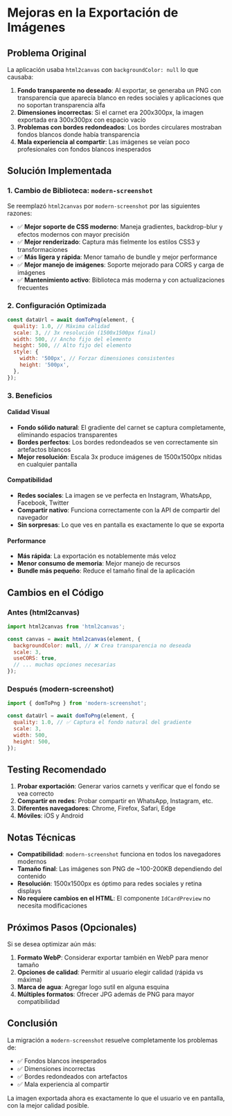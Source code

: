 # Mejoras en la Exportación de Imágenes

## Problema Original

La aplicación usaba `html2canvas` con `backgroundColor: null` lo que causaba:

1. **Fondo transparente no deseado**: Al exportar, se generaba un PNG con transparencia que aparecía blanco en redes sociales y aplicaciones que no soportan transparencia alfa
2. **Dimensiones incorrectas**: Si el carnet era 200x300px, la imagen exportada era 300x300px con espacio vacío
3. **Problemas con bordes redondeados**: Los bordes circulares mostraban fondos blancos donde había transparencia
4. **Mala experiencia al compartir**: Las imágenes se veían poco profesionales con fondos blancos inesperados

## Solución Implementada

### 1. Cambio de Biblioteca: `modern-screenshot`

Se reemplazó `html2canvas` por `modern-screenshot` por las siguientes razones:

- ✅ **Mejor soporte de CSS moderno**: Maneja gradientes, backdrop-blur y efectos modernos con mayor precisión
- ✅ **Mejor renderizado**: Captura más fielmente los estilos CSS3 y transformaciones
- ✅ **Más ligera y rápida**: Menor tamaño de bundle y mejor performance
- ✅ **Mejor manejo de imágenes**: Soporte mejorado para CORS y carga de imágenes
- ✅ **Mantenimiento activo**: Biblioteca más moderna y con actualizaciones frecuentes

### 2. Configuración Optimizada

```javascript
const dataUrl = await domToPng(element, {
  quality: 1.0, // Máxima calidad
  scale: 3, // 3x resolución (1500x1500px final)
  width: 500, // Ancho fijo del elemento
  height: 500, // Alto fijo del elemento
  style: {
    width: '500px', // Forzar dimensiones consistentes
    height: '500px',
  },
});
```

### 3. Beneficios

#### Calidad Visual

- **Fondo sólido natural**: El gradiente del carnet se captura completamente, eliminando espacios transparentes
- **Bordes perfectos**: Los bordes redondeados se ven correctamente sin artefactos blancos
- **Mejor resolución**: Escala 3x produce imágenes de 1500x1500px nítidas en cualquier pantalla

#### Compatibilidad

- **Redes sociales**: La imagen se ve perfecta en Instagram, WhatsApp, Facebook, Twitter
- **Compartir nativo**: Funciona correctamente con la API de compartir del navegador
- **Sin sorpresas**: Lo que ves en pantalla es exactamente lo que se exporta

#### Performance

- **Más rápida**: La exportación es notablemente más veloz
- **Menor consumo de memoria**: Mejor manejo de recursos
- **Bundle más pequeño**: Reduce el tamaño final de la aplicación

## Cambios en el Código

### Antes (html2canvas)

```javascript
import html2canvas from 'html2canvas';

const canvas = await html2canvas(element, {
  backgroundColor: null, // ❌ Crea transparencia no deseada
  scale: 3,
  useCORS: true,
  // ... muchas opciones necesarias
});
```

### Después (modern-screenshot)

```javascript
import { domToPng } from 'modern-screenshot';

const dataUrl = await domToPng(element, {
  quality: 1.0, // ✅ Captura el fondo natural del gradiente
  scale: 3,
  width: 500,
  height: 500,
});
```

## Testing Recomendado

1. **Probar exportación**: Generar varios carnets y verificar que el fondo se vea correcto
2. **Compartir en redes**: Probar compartir en WhatsApp, Instagram, etc.
3. **Diferentes navegadores**: Chrome, Firefox, Safari, Edge
4. **Móviles**: iOS y Android

## Notas Técnicas

- **Compatibilidad**: `modern-screenshot` funciona en todos los navegadores modernos
- **Tamaño final**: Las imágenes son PNG de ~100-200KB dependiendo del contenido
- **Resolución**: 1500x1500px es óptimo para redes sociales y retina displays
- **No requiere cambios en el HTML**: El componente `IdCardPreview` no necesita modificaciones

## Próximos Pasos (Opcionales)

Si se desea optimizar aún más:

1. **Formato WebP**: Considerar exportar también en WebP para menor tamaño
2. **Opciones de calidad**: Permitir al usuario elegir calidad (rápida vs máxima)
3. **Marca de agua**: Agregar logo sutil en alguna esquina
4. **Múltiples formatos**: Ofrecer JPG además de PNG para mayor compatibilidad

## Conclusión

La migración a `modern-screenshot` resuelve completamente los problemas de:

- ✅ Fondos blancos inesperados
- ✅ Dimensiones incorrectas
- ✅ Bordes redondeados con artefactos
- ✅ Mala experiencia al compartir

La imagen exportada ahora es exactamente lo que el usuario ve en pantalla, con la mejor calidad posible.
